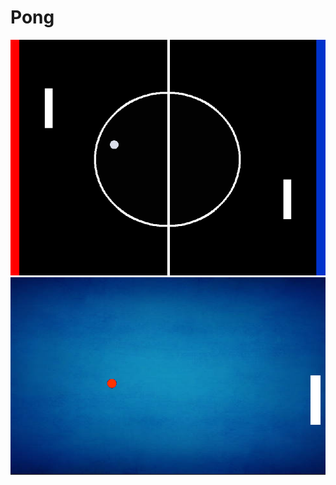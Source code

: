 # Pong

![Pong](/Images/26_09_2023.PNG?raw=true "Pong")
![Pong](/Images/23_09_2023.PNG?raw=true "Pong")
